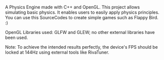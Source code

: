 A Physics Engine made with C++ and OpenGL. This project allows simulating basic physics. It enables users to easily apply physics principles.
You can use this SourceCodes to create simple games such as Flappy Bird. :)

OpenGL Libraries used: GLFW and GLEW; no other external libraries have been used.

Note: To achieve the intended results perfectly, the device's FPS should be locked at 144Hz using external tools like RivaTuner.
